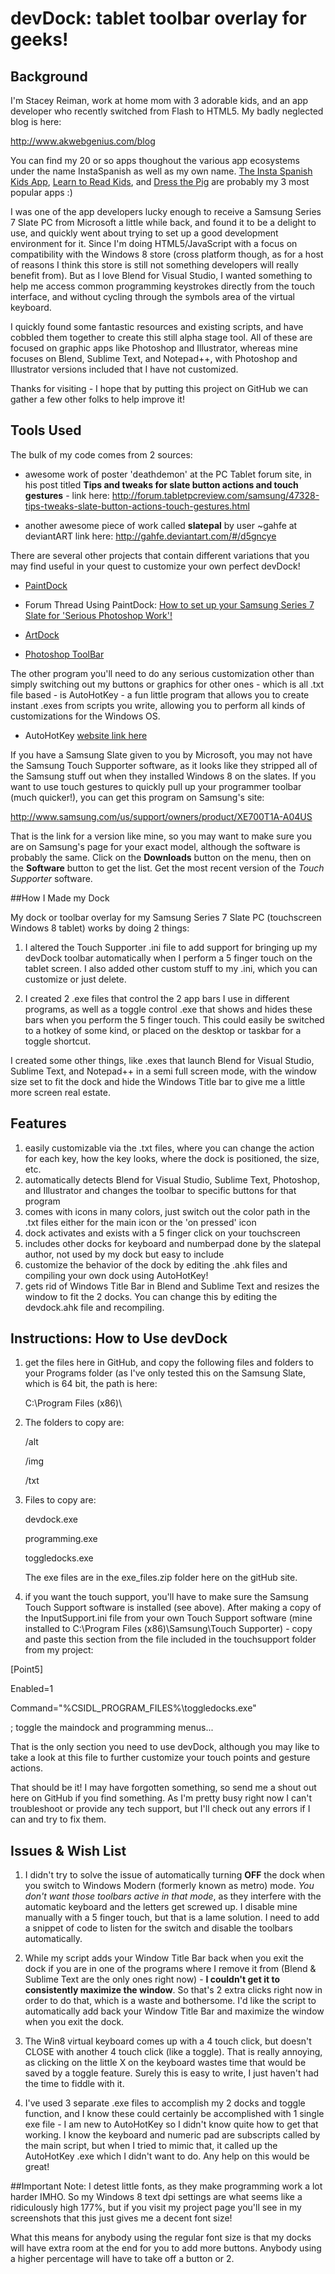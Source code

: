 # devDock: tablet toolbar overlay for geeks!## BackgroundI'm Stacey Reiman, work at home mom with 3 adorable kids, and an app developer who recently switched from Flash to HTML5. My badly neglected  blog is here:<http://www.akwebgenius.com/blog> You can find my 20 or so apps thoughout the various app ecosystems under the name InstaSpanish as well as my own name. [The Insta Spanish Kids App](https://itunes.apple.com/us/app/instaspanish-kids-lessons/id488540338?mt=8), [Learn to Read Kids](https://itunes.apple.com/us/app/learn-to-read-kids/id552476784?mt=8), and [Dress the Pig](https://itunes.apple.com/us/app/dress-the-pig/id493344970?mt=8) are probably my 3 most popular apps :)I was one of the app developers lucky enough to receive a Samsung Series 7 Slate PC from Microsoft a little while back, and found it to be a delight to use, and quickly went about trying to set up a good development environment for it. Since I'm doing HTML5/JavaScript with a focus on compatibility with the Windows 8 store (cross platform though, as for a host of reasons I think this store is still not something developers will really benefit from). But as I love Blend for Visual Studio, I wanted something to help me access common programming keystrokes directly from the touch interface, and without cycling through the symbols area of the virtual keyboard.I quickly found some fantastic resources and existing scripts, and have cobbled them together to create this still alpha stage tool. All of these are focused on graphic apps like Photoshop and Illustrator, whereas mine focuses on Blend, Sublime Text, and Notepad++, with Photoshop and Illustrator versions included that I have not customized. Thanks for visiting - I hope that by putting this project on GitHub we can gather a few other folks to help improve it!## Tools UsedThe bulk of my code comes from 2 sources: * awesome work of poster 'deathdemon' at the PC Tablet forum site, in his post titled **Tips and tweaks for slate button actions and touch gestures** - link here:<http://forum.tabletpcreview.com/samsung/47328-tips-tweaks-slate-button-actions-touch-gestures.html>+ another awesome piece of work called **slatepal** by user ~gahfe at deviantARTlink here:<http://gahfe.deviantart.com/#/d5gncye>There are several other projects that contain different variations that you may find useful in your quest to customize your own perfect devDock!*  [PaintDock](http://enliighten.com/blog/slate-shortcut-tools-paintdock/>)+ Forum Thread Using PaintDock: [How to set up your Samsung Series 7 Slate for 'Serious Photoshop Work'!](http://forum.tabletpcreview.com/samsung/47422-how-set-up-your-samsung-series-7-slate-serious-photoshop-work.html)- [ArtDock](http://forum.tabletpcreview.com/samsung/47958-artdock-samsung-series-7-slate.html) * [Photoshop ToolBar](http://forum.tabletpcreview.com/software/47928-photoshop-toolbar.html)The other program you'll need to do any serious customization other than simply switching out my buttons or graphics for other ones - which is all .txt file based - is AutoHotKey - a fun little program that allows you to create instant .exes from scripts you write, allowing you to perform all kinds of customizations for the Windows OS.* AutoHotKey [website link here](http://www.autohotkey.com)If you have a Samsung Slate given to you by Microsoft, you may not have the Samsung Touch Supporter software, as it looks like they stripped all of the Samsung stuff out when they installed Windows 8 on the slates. If you want to use touch gestures to quickly pull up your programmer toolbar (much quicker!), you can get this program on Samsung's site:<http://www.samsung.com/us/support/owners/product/XE700T1A-A04US>That is the link for a version like mine, so you may want to make sure you are on Samsung's page for your exact model, although the software is probably the same. Click on the **Downloads** button on the menu, then on the **Software** button to get the list.  Get the most recent version of the *Touch Supporter* software.##How I Made my DockMy dock or toolbar overlay for my Samsung Series 7 Slate PC (touchscreen Windows 8 tablet) works by doing 2 things:1. I altered the Touch Supporter .ini file to add support for bringing up my devDock toolbar automatically when I perform a 5 finger touch on the tablet screen. I also added other custom stuff to my .ini, which you can customize or just delete.2. I created 2 .exe files that control the 2 app bars I use in different programs, as well as a toggle control .exe that shows and hides these bars when you perform the 5 finger touch. This could easily be switched to a hotkey of some kind, or placed on the desktop or taskbar for a toggle shortcut.I created some other things, like .exes that launch Blend for Visual Studio, Sublime Text, and Notepad++ in a semi full screen mode, with the window size set to fit the dock and hide the Windows Title bar to give me a little more screen real estate.## Features1.  easily customizable via the .txt files, where you can change the action for each key, how the key looks, where the dock is positioned, the size, etc.2. automatically detects Blend for Visual Studio, Sublime Text, Photoshop, and Illustrator and changes the toolbar to specific buttons for that program3. comes with icons in many colors, just switch out the color path in the .txt files either for the main icon or the 'on pressed' icon4. dock activates and exists with a 5 finger click on your touchscreen5. includes other docks for keyboard and numberpad done by the slatepal author, not used by my dock but easy to include6. customize the behavior of the dock by editing the .ahk files and compiling your own dock using AutoHotKey!7. gets rid of Windows Title Bar in Blend and Sublime Text and resizes the window to fit the 2 docks. You can change this by editing the devdock.ahk file and recompiling.## Instructions: How to Use devDock1. get the files here in GitHub, and copy the following files and folders to your Programs folder (as I've only tested this on the Samsung Slate, which is 64 bit, the path is here:    C:\Program Files (x86)\2. The folders to copy are:    /alt    /img    /txt3. Files to copy are:    devdock.exe    programming.exe    toggledocks.exe    The exe files are in the exe_files.zip folder here on the gitHub site.4. if you want the touch support, you'll have to make sure the Samsung Touch Support software is installed (see above). After making a copy of the InputSupport.ini file from your own Touch Support software (mine installed to C:\Program Files (x86)\Samsung\Touch Supporter) - copy and paste this section from the file included in the touchsupport folder from my project:[Point5]Enabled=1Command="%CSIDL_PROGRAM_FILES%\toggledocks.exe"; toggle the maindock and programming menus...That is the only section you need to use devDock, although you may like to take a look at this file to further customize your touch points and gesture actions.That should be it! I may have forgotten something, so send me a shout out here on GitHub if you find something. As I'm pretty busy right now I can't troubleshoot or provide any tech support, but I'll check out any errors if I can and try to fix them.## Issues & Wish List1. I didn't try to solve the issue of automatically turning **OFF** the dock when you switch to Windows Modern (formerly known as metro) mode.  *You don't want those toolbars active in that mode*, as they interfere with the automatic keyboard and the letters get screwed up. I disable mine manually with a 5 finger touch, but that is a lame solution. I need to add a snippet of code to listen for the switch and disable the toolbars automatically.2. While my script adds your Window Title Bar back when you exit the dock if you are in one of the programs where I remove it from (Blend & Sublime Text are the only ones right now) - **I couldn't get it to consistently maximize the window**. So that's 2 extra clicks right now in order to do that, which is a waste and bothersome. I'd like the script to automatically add back your Window Title Bar and maximize the window when you exit the dock.3. The Win8 virtual keyboard comes up with a 4 touch click, but doesn't CLOSE with another 4 touch click (like a toggle). That is really annoying, as clicking on the little X on the keyboard wastes time that would be saved by a toggle feature. Surely this is easy to write, I just haven't had the time to fiddle with it.4. I've used 3 separate .exe files to accomplish my 2 docks and toggle function, and I know these could certainly be accomplished with 1 single exe file - I am new to AutoHotKey so I didn't know quite how to get that working. I know the keyboard and numeric pad are subscripts called by the main script, but when I tried to mimic that, it called up the AutoHotKey .exe which I didn't want to do. Any help on this would be great!##Important Note:I detest little fonts, as they make programming work a lot harder IMHO. So my Windows 8 text dpi settings are what seems like a ridiculously high 177%, but if you visit my project page you'll see in my screenshots that this just gives me a decent font size!What this means for anybody using the regular font size is that my docks will have extra room at the end for you to add more buttons. Anybody using a higher percentage will have to take off a button or 2.